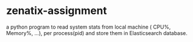 # zenatix-assignment
a python program to read system stats from local machine ( CPU%, Memory%, …), per process(pid) and store them in Elasticsearch database.
